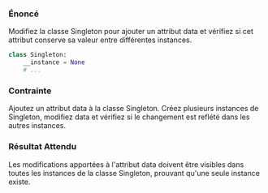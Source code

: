 ### Énoncé

Modifiez la classe Singleton pour ajouter un attribut data et vérifiez si cet attribut conserve sa valeur entre différentes instances.

```python
class Singleton:
    __instance = None
    # ...
```

### Contrainte

Ajoutez un attribut data à la classe Singleton. Créez plusieurs instances de Singleton, modifiez data et vérifiez si le changement est reflété dans les autres instances.

### Résultat Attendu

Les modifications apportées à l'attribut data doivent être visibles dans toutes les instances de la classe Singleton, prouvant qu'une seule instance existe.